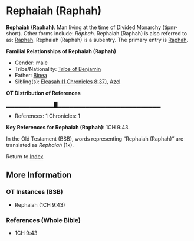 # Rephaiah (Raphah)
**Rephaiah (Raphah)**. 
Man living at the time of Divided Monarchy (tipnr-short). 
Other forms include: 
*Raphah*. 
Rephaiah (Raphah) is also referred to as: 
[Raphah](Raphah.md). 
Rephaiah (Raphah) is a subentry. The primary entry is 
[Raphah](Raphah.md). 




**Familial Relationships of Rephaiah (Raphah)**


* Gender: male
* Tribe/Nationality: [Tribe of Benjamin](../../../groups/md/acai/Benjamin.md)
* Father: [Binea](Binea.md)
* Sibling(s): [Eleasah (1 Chronicles 8:37)](Eleasah.2.md), [Azel](Azel.md)


**OT Distribution of References**

▁▁▁▁▁▁▁▁▁▁▁▁█▁▁▁▁▁▁▁▁▁▁▁▁▁▁▁▁▁▁▁▁▁▁▁▁▁▁
* References: 1 Chronicles: 1



**Key References for Rephaiah (Raphah)**: 
1CH 9:43. 


In the Old Testament (BSB), words representing “Rephaiah (Raphah)” are translated as 
*Rephaiah* (1x). 




Return to [Index](00-Index.md)

## More Information

### OT Instances (BSB)

* Rephaiah (1CH 9:43)



### References (Whole Bible)

* 1CH 9:43



